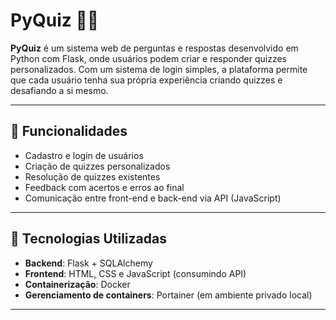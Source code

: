 # PyQuiz 🧠✨

**PyQuiz** é um sistema web de perguntas e respostas desenvolvido em Python com Flask, onde usuários podem criar e responder quizzes personalizados. Com um sistema de login simples, a plataforma permite que cada usuário tenha sua própria experiência criando quizzes e desafiando a si mesmo.

---

## 🚀 Funcionalidades

- Cadastro e login de usuários
- Criação de quizzes personalizados
- Resolução de quizzes existentes
- Feedback com acertos e erros ao final
- Comunicação entre front-end e back-end via API (JavaScript)

---

## 🧱 Tecnologias Utilizadas

- **Backend**: Flask + SQLAlchemy
- **Frontend**: HTML, CSS e JavaScript (consumindo API)
- **Containerização**: Docker
- **Gerenciamento de containers**: Portainer (em ambiente privado local)

---
